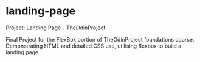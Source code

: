 # landing-page
Project: Landing Page - TheOdinProject

Final Project for the FlexBox portion of TheOdinProject foundations course. Demonstrating HTML and detailed CSS use, utilising flexbox to build a landing page.